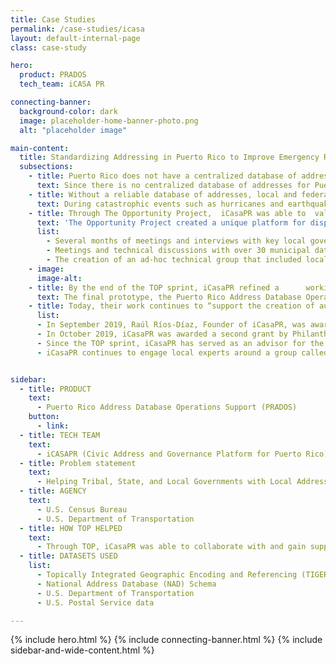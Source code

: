 ```yaml
---
title: Case Studies
permalink: /case-studies/icasa
layout: default-internal-page
class: case-study

hero:
  product: PRADOS
  tech_team: iCASA PR

connecting-banner:
  background-color: dark
  image: placeholder-home-banner-photo.png
  alt: "placeholder image"

main-content:
  title: Standardizing Addressing in Puerto Rico to Improve Emergency Response
  subsections:
    - title: Puerto Rico does not have a centralized database of addresses with geospatial coordinates for its 78 legally independent municipios.
      text: Since there is no centralized database of addresses for Puerto Rico and most municipios do not have address data that follow federal standards, there are significant inconsistencies between federal, state and local datasets. To complicate the issue, addresses in Puerto Rico have unique characteristics that require special handling, and over half of the population of Puerto Rico rely on rural or post office box addresses that cannot be geolocated.
    - title: Without a reliable database of addresses, local and federal leaders are unable to effectively manage catastrophic events.
      text: During catastrophic events such as hurricanes and earthquakes, residences and businesses cannot be located using traditional means of address navigation since structures, street signs, and landmarks no longer exist. Without addresses that can be geolocated, emergency respondents aren’t able to locate households affected by disasters or effectively respond to calls for help. An easily accessible database of reliable, accurate, and uniform address point data can meet the immediate needs of emergency responders and communities in crisis.
    - title: Through The Opportunity Project,  iCasaPR was able to  validate an approach for collecting and standardizing addresses in Puerto Rico through collaborative engagements with key stakeholders and local leaders.
      text: 'The Opportunity Project created a unique platform for disparate groups of people to collaborate on a singular challenge. The collaborative spirit of the TOP user engagement workshop in Puerto Rico inspired iCasaPR to collaborate with key stakeholders and gain valuable insights to ensure that their approach could meet existing needs. These efforts included:'
      list:
        - Several months of meetings and interviews with key local government stakeholders and agencies around issues of addressing infrastructure
        - Meetings and technical discussions with over 30 municipal data stewards to understand the issues around maintaining quality address data and producing authoritative datasets
        - The creation of an ad-hoc technical group that included local subject matter experts of geospatial applications as well as representatives from the local mailing and distribution industry
    - image:
      image-alt:
    - title: By the end of the TOP sprint, iCasaPR refined a      working prototype for municipal data stewards to “translate” local addressing practices to federally compliant addresses.
      text: The final prototype, the Puerto Rico Address Database Operations Support (PRADOS), is an address governance platform to assist local authorities in Puerto Rico in standardizing addresses. The product works by providing cloud-based access to local and federal datasets without the need to install complex GIS products. PRADOS allows data stewards to overcome the cultural differences between Puerto Rico local addressing practices and the systems currently operating in the federal government.
    - title: Today, their work continues to “support the creation of authoritative address datasets for Puerto Rico that preserve [its] cultural heritage and comply with Federal Standards” and is funded by two grants.
      list:
      - In September 2019, Raúl Ríos-Díaz, Founder of iCasaPR, was awarded a Research Grant from the Advanced Research Grants Program (ARG) to continue the development of PRADOS. This grant is sponsored by the Puerto Rico Science, Technology & Research Trust.
      - In October 2019, iCasaPR was awarded a second grant by Philanthropy Puerto Rico, to launch the Puerto Rico Civic Address Vulnerability Evaluation (PRCAVE) Project. PRCAVE will be the first systematic study of the addressing infrastructure problems in Puerto Rico and its effect on disadvantaged communities. 
      - Since the TOP sprint, iCasaPR has served as an advisor for the Puerto Rico Addressing Working Group (PRAWG) that includes FEMA, EPA, NASA, the U.S. Census Bureau
      - iCasaPR continues to engage local experts around a group called the Puerto Rico Civic Address Standards Implementation Technical Advisory (PRCasita) task force to improve the addressing infrastructure of Puerto Rico.


sidebar:
  - title: PRODUCT
    text:
      - Puerto Rico Address Database Operations Support (PRADOS)
    button:
      - link:
  - title: TECH TEAM
    text:
      - iCASAPR (Civic Address and Governance Platform for Puerto Rico)
  - title: Problem statement
    text:
      - Helping Tribal, State, and Local Governments with Local Address Data Collection
  - title: AGENCY
    text:
      - U.S. Census Bureau
      - U.S. Department of Transportation
  - title: HOW TOP HELPED
    text:
      - Through TOP, iCasaPR was able to collaborate with and gain support from key federal, local stakeholders, and non-profit sectors in Puerto Rico to ensure their solution would be viable in the long term.
  - title: DATASETS USED
    list:
      - Topically Integrated Geographic Encoding and Referencing (TIGER) Files, U.S. Census Bureau
      - National Address Database (NAD) Schema
      - U.S. Department of Transportation
      - U.S. Postal Service data

---
```


{% include hero.html %}
{% include connecting-banner.html %}
{% include sidebar-and-wide-content.html %}

